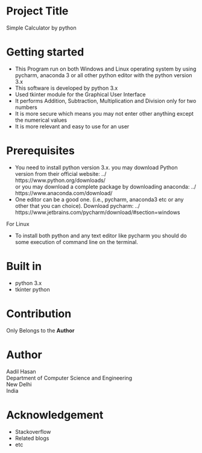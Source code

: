 # Project Title
Simple Calculator by python

# Getting started

<ul> 
<li> This Program run on both Windows and Linux operating system by using pycharm, anaconda 3 or all other python editor with the python version 3.x  </li>
<li> This software is developed by python 3.x </li>
<li> Used tkinter module for the Graphical User Interface </li>
<li> It performs  Addition, Subtraction, Multiplication and Division only for two numbers </li>
<li> It is more secure which means you may not enter other anything except the numerical values </li>
<li> It is more relevant and easy to use for an user </li>
</ul>

# Prerequisites
<ul>
<li>You need to install python version 3.x. you may download Python version from their official website: ../ https://www.python.org/downloads/ <br/>
or you may download a complete package by downloading anaconda: ../ https://www.anaconda.com/download/ <br/>
</li>
<li> One editor can be a good one. (i.e., pycharm, anaconda3 etc or any other that you can choice). Download pycharm:  ../ https://www.jetbrains.com/pycharm/download/#section=windows </li>
</ul>

For Linux

<ul> 
<li> To install both python and any text editor like pycharm you should do some execution of command line on the terminal.  </li>

</ul>

# Built in
<ul> <li> python 3.x  <br/></li> <li> tkinter python <br/> </li> </ul>

# Contribution
Only Belongs to the <b>Author </b>

# Author
Aadil Hasan <br/>
Department of Computer Science and Engineering <br/>
New Delhi<br/>
India <br/>

# Acknowledgement
<ul> <li> Stackoverflow  <br/> </li> <li> Related blogs <br/> </li> <li> etc </li> </ul>

